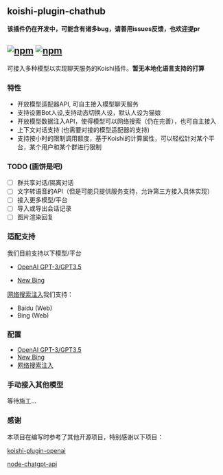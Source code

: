 ## koishi-plugin-chathub

**该插件仍在开发中，可能含有诸多bug，请善用issues反馈，也欢迎提pr**

## [![npm](https://img.shields.io/npm/v/@dingyi222666/koishi-plugin-chathub)](https://www.npmjs.com/package/@dingyi222666/koishi-plugin-chathub) [![npm](https://img.shields.io/npm/dt/@dingyi222666/koishi-plugin-chathub)](https://www.npmjs.com/package//@dingyi222666/koishi-plugin-chathub)

可接入多种模型以实现聊天服务的Koishi插件。**暂无本地化语言支持的打算**

### 特性

- 开放模型适配器API, 可自主接入模型聊天服务
- 支持设置Bot人设,支持动态切换人设，默认人设为猫娘
- 开放模型数据注入API，使得模型可以网络搜索（仍在完善），也可自主接入
- 上下文对话支持 (也需要对接的模型适配器的支持)
- 支持按小时的限制调用额度，基于Koishi的计算属性，可以轻松针对某个平台，某个用户和某个群进行限制

### TODO (画饼是吧)

- [ ] 群共享对话/隔离对话
- [ ] 文字转语音的API（但是可能只提供服务支持，允许第三方接入具体实现）
- [ ] 接入更多模型/平台
- [ ] 导入或导出会话记录
- [ ] 图片渲染回复

### 适配支持

我们目前支持以下模型/平台

- [OpenAI GPT-3/GPT3.5](/packages/openai-adapter/README.md)

- [New Bing](/packages/newbing-adapter/README.md)

[网络搜索注入](/packages/search-service/README.md)我们支持：

- Baidu (Web)
- Bing (Web)

### 配置

- [OpenAI GPT-3/GPT3.5](/packages/openai-adapter/README.md)
- [New Bing](/packages/newbing-adapter/README.md)
- [网络搜索注入](/packages/search-service/README.md)

### 手动接入其他模型

等待施工...

### 感谢

本项目在编写时参考了其他开源项目，特别感谢以下项目：

[koishi-plugin-openai](https://github.com/TomLBZ/koishi-plugin-openai)

[node-chatgpt-api](https://github.com/waylaidwanderer/node-chatgpt-api)
